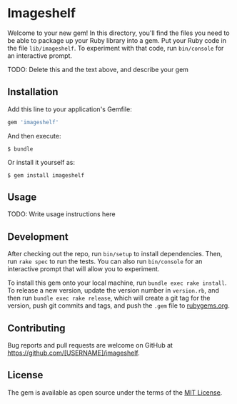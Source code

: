 # Imageshelf

Welcome to your new gem! In this directory, you'll find the files you need to be able to package up your Ruby library into a gem. Put your Ruby code in the file `lib/imageshelf`. To experiment with that code, run `bin/console` for an interactive prompt.

TODO: Delete this and the text above, and describe your gem

## Installation

Add this line to your application's Gemfile:

```ruby
gem 'imageshelf'
```

And then execute:

    $ bundle

Or install it yourself as:

    $ gem install imageshelf

## Usage

TODO: Write usage instructions here

## Development

After checking out the repo, run `bin/setup` to install dependencies. Then, run `rake spec` to run the tests. You can also run `bin/console` for an interactive prompt that will allow you to experiment.

To install this gem onto your local machine, run `bundle exec rake install`. To release a new version, update the version number in `version.rb`, and then run `bundle exec rake release`, which will create a git tag for the version, push git commits and tags, and push the `.gem` file to [rubygems.org](https://rubygems.org).

## Contributing

Bug reports and pull requests are welcome on GitHub at https://github.com/[USERNAME]/imageshelf.


## License

The gem is available as open source under the terms of the [MIT License](http://opensource.org/licenses/MIT).

